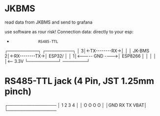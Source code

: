 # JKBMS
read data from JKBMS and send to grafana

use software as rour risk!
Connection data: directly to your esp:
 *                 RS485-TTL
┌──────────┐                ┌─────────┐
│         3│<-TX--------RX->│         │
│  JK-BMS 2│<-RX--------TX->│ ESP32/  │
│         1│<----- GND ---->│ ESP8266 │
│          │                │         │<-- 3.3V
└──────────┘                  ────────┘
# RS485-TTL jack (4 Pin, JST 1.25mm pinch)
┌────────────────
│ 1   2   3   4  │
│ O   O   O   O  │
│GND  RX  TX VBAT│
└────────────────
